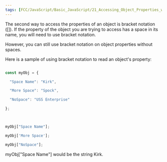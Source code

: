 ```yaml
---
tags: [FCC/JavaScript/Basic_JavaScript/21_Accessing_Object_Properties_with_Bracket_Notation]
---
```

The second way to access the properties of an object is bracket notation ([]). If the property of the object you are trying to access has a space in its name, you will need to use bracket notation.

However, you can still use bracket notation on object properties without spaces.

Here is a sample of using bracket notation to read an object's property:

```js

const myObj = {

  "Space Name": "Kirk",

  "More Space": "Spock",

  "NoSpace": "USS Enterprise"

};

  

myObj["Space Name"];

myObj['More Space'];

myObj["NoSpace"];

```

myObj["Space Name"] would be the string Kirk.